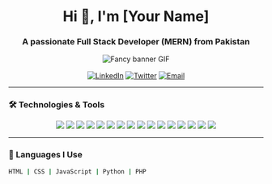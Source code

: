 <h1 align="center">Hi 👋, I'm [Your Name]</h1>
<h3 align="center">A passionate Full Stack Developer (MERN) from Pakistan</h3>

<p align="center">
  <img src="https://github.com/yourusername/yourrepo/blob/main/banner.gif" alt="Fancy banner GIF" />
</p>

<p align="center">
  <a href="https://linkedin.com/in/yourprofile" target="blank"><img align="center" src="https://img.shields.io/badge/-LinkedIn-blue?style=for-the-badge&logo=linkedin&logoColor=white" alt="LinkedIn"/></a>
  <a href="https://twitter.com/yourprofile" target="blank"><img align="center" src="https://img.shields.io/badge/-Twitter-1DA1F2?style=for-the-badge&logo=twitter&logoColor=white" alt="Twitter"/></a>
  <a href="mailto:yourmail@gmail.com"><img align="center" src="https://img.shields.io/badge/-Gmail-D14836?style=for-the-badge&logo=gmail&logoColor=white" alt="Email"/></a>
</p>

---

### 🛠️ Technologies & Tools

<p align="center">
  <img src="https://img.shields.io/badge/-HTML5-E34F26?style=flat-square&logo=html5&logoColor=white" />
  <img src="https://img.shields.io/badge/-CSS3-1572B6?style=flat-square&logo=css3" />
  <img src="https://img.shields.io/badge/-JavaScript-F7DF1E?style=flat-square&logo=javascript&logoColor=black" />
  <img src="https://img.shields.io/badge/-Python-3776AB?style=flat-square&logo=python&logoColor=white" />
  <img src="https://img.shields.io/badge/-React-61DAFB?style=flat-square&logo=react&logoColor=black" />
  <img src="https://img.shields.io/badge/-Node.js-339933?style=flat-square&logo=node.js&logoColor=white" />
  <img src="https://img.shields.io/badge/-Express-000000?style=flat-square&logo=express&logoColor=white" />
  <img src="https://img.shields.io/badge/-MongoDB-47A248?style=flat-square&logo=mongodb&logoColor=white" />
  <img src="https://img.shields.io/badge/-Firebase-FFCA28?style=flat-square&logo=firebase" />
  <img src="https://img.shields.io/badge/-PostgreSQL-336791?style=flat-square&logo=postgresql&logoColor=white" />
  <img src="https://img.shields.io/badge/-MySQL-4479A1?style=flat-square&logo=mysql&logoColor=white" />
  <img src="https://img.shields.io/badge/-Bootstrap-7952B3?style=flat-square&logo=bootstrap&logoColor=white" />
  <img src="https://img.shields.io/badge/-Material--UI-0081CB?style=flat-square&logo=material-ui" />
  <img src="https://img.shields.io/badge/-Tailwind%20CSS-38B2AC?style=flat-square&logo=tailwind-css&logoColor=white" />
  <img src="https://img.shields.io/badge/-Redux-764ABC?style=flat-square&logo=redux&logoColor=white" />
  <img src="https://img.shields.io/badge/-PHP-777BB4?style=flat-square&logo=php&logoColor=white" />
</p>

---

### 🔧 Languages I Use
```bash
HTML | CSS | JavaScript | Python | PHP

